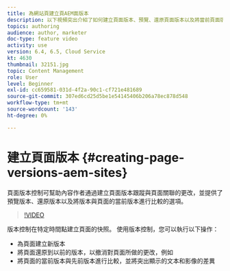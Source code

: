 ```yaml
---
title: 為網站頁建立頁AEM面版本
description: 以下視頻突出介紹了如何建立頁面版本、預覽、還原頁面版本以及將當前頁面版本與已保存頁面版本進行比較。
topics: authoring
audience: author, marketer
doc-type: feature video
activity: use
version: 6.4, 6.5, Cloud Service
kt: 4630
thumbnail: 32151.jpg
topic: Content Management
role: User
level: Beginner
exl-id: cc659581-031d-4f2a-90c1-cf721e481689
source-git-commit: 307ed6cd25d5be1e54145406b206a78ec878d548
workflow-type: tm+mt
source-wordcount: '143'
ht-degree: 0%

---
```


# 建立頁面版本 {#creating-page-versions-aem-sites}

頁面版本控制可幫助內容作者通過建立頁面版本跟蹤與頁面關聯的更改，並提供了預覽版本、還原版本以及將版本與頁面的當前版本進行比較的選項。

>[!VIDEO](https://video.tv.adobe.com/v/32151?quality=9&learn=on)

版本控制在特定時間點建立頁面的快照。 使用版本控制，您可以執行以下操作：
* 為頁面建立新版本
* 將頁面還原到以前的版本，以撤消對頁面所做的更改，例如
* 將頁面的當前版本與先前版本進行比較，並將突出顯示的文本和影像的差異
